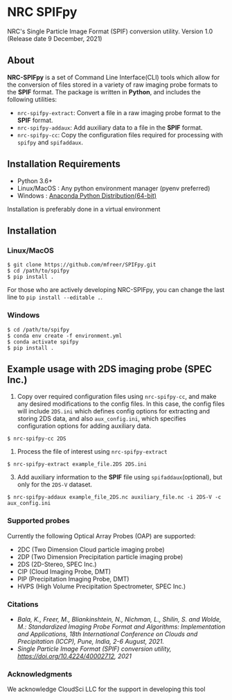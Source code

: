# NRC SPIFpy

NRC's Single Particle Image Format (SPIF) conversion utility. 
Version 1.0 (Release date 9 December, 2021)

## About

**NRC-SPIFpy** is a set of Command Line Interface(CLI) tools which allow for the conversion of files stored in a 
variety of raw imaging probe formats to the **SPIF** format. The package is written in **Python**, 
and includes the following utilities:

- `nrc-spifpy-extract`: Convert a file in a raw imaging probe format to the **SPIF** format.
- `nrc-spifpy-addaux`: Add auxiliary data to a file in the **SPIF** format.
- `nrc-spifpy-cc`: Copy the configuration files required for processing with `spifpy` and `spifaddaux`.

## Installation Requirements
- Python 3.6+
- Linux/MacOS : Any python environment manager (pyenv preferred)
- Windows : [Anaconda Python Distribution(64-bit)](https://www.anaconda.com/products/individual)

Installation is preferably done in a virtual environment

## Installation

### Linux/MacOS
```
$ git clone https://github.com/mfreer/SPIFpy.git
$ cd /path/to/spifpy
$ pip install .
```
For those who are actively developing NRC-SPIFpy, you can change the last line to ```pip install --editable .```. 

### Windows

```
$ cd /path/to/spifpy
$ conda env create -f environment.yml
$ conda activate spifpy
$ pip install .
```

<a name="usage"></a>
## Example usage with 2DS imaging probe (SPEC Inc.)

1. Copy over required configuration files using `nrc-spifpy-cc`, and make any desired modifications to the config files. In this
case, the config files will include `2DS.ini` which defines config options for extracting and storing 2DS data, and
also `aux_config.ini`, which specifies configuration options for adding auxiliary data.

```
$ nrc-spifpy-cc 2DS
```

1. Process the file of interest using `nrc-spifpy-extract`

```
$ nrc-spifpy-extract example_file.2DS 2DS.ini 
```

3. Add auxiliary information to the **SPIF** file using `spifaddaux`(optional), but only for the
`2DS-V` dataset.

```
$ nrc-spifpy-addaux example_file_2DS.nc auxiliary_file.nc -i 2DS-V -c aux_config.ini 
```

<a name="supported-probes"></a>
### Supported probes

Currently the following Optical Array Probes (OAP) are supported:

- 2DC (Two Dimension Cloud particle imaging probe)
- 2DP (Two Dimension Precipitation particle imaging probe)
- 2DS (2D-Stereo, SPEC Inc.)
- CIP (Cloud Imaging Probe, DMT)
- PIP (Precipitation Imaging Probe, DMT)
- HVPS (High Volume Precipitation Spectrometer, SPEC Inc.)

<a name="citation"></a>
### Citations  
- <i>Bala, K., Freer, M., Bliankinshtein, N., Nichman, L., Shilin, S. and Wolde, M.: Standardized Imaging Probe Format and Algorithms: Implementation and Applications, 18th International Conference on Clouds and Precipitation (ICCP), Pune, India, 2-6 August, 2021.</i>
- <i>Single Particle Image Format (SPIF) conversion utility, https://doi.org/10.4224/40002712, 2021</i>

<a name="acknowledgment"></a>
### Acknowledgments
We acknowledge CloudSci LLC for the support in developing this tool
